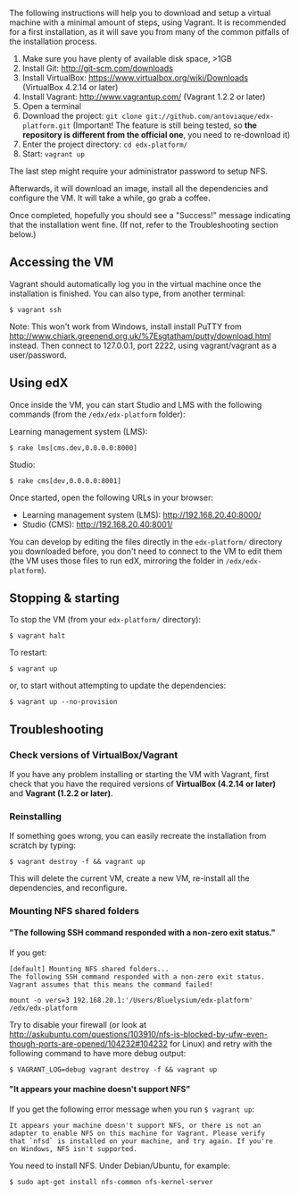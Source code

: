 The following instructions will help you to download and setup a virtual machine 
with a minimal amount of steps, using Vagrant. It is recommended for a first 
installation, as it will save you from many of the common pitfalls of the
installation process.

1. Make sure you have plenty of available disk space, >1GB
2. Install Git: http://git-scm.com/downloads
3. Install VirtualBox: https://www.virtualbox.org/wiki/Downloads (VirtualBox 4.2.14 or later)
4. Install Vagrant: http://www.vagrantup.com/ (Vagrant 1.2.2 or later)
5. Open a terminal
6. Download the project: `git clone git://github.com/antoviaque/edx-platform.git` (Important! The feature is still being tested, so **the repository is different from the official one**, you need to re-download it)
7. Enter the project directory: `cd edx-platform/`
8. Start: `vagrant up`

The last step might require your administrator password to setup NFS. 

Afterwards, it will download an image, install all the dependencies and configure the 
VM. It will take a while, go grab a coffee.

Once completed, hopefully you should see a "Success!" message indicating that the 
installation went fine. (If not, refer to the Troubleshooting section below.)

Accessing the VM
----------------

Vagrant should automatically log you in the virtual machine once the installation
is finished. You can also type, from another terminal:

```
$ vagrant ssh
```

Note: This won't work from Windows, install install PuTTY from 
http://www.chiark.greenend.org.uk/%7Esgtatham/putty/download.html instead. Then 
connect to 127.0.0.1, port 2222, using vagrant/vagrant as a user/password.

Using edX
---------

Once inside the VM, you can start Studio and LMS with the following commands
(from the `/edx/edx-platform` folder):

Learning management system (LMS):

```
$ rake lms[cms.dev,0.0.0.0:8000]
```

Studio:

```
$ rake cms[dev,0.0.0.0:8001]
```

Once started, open the following URLs in your browser:

* Learning management system (LMS): http://192.168.20.40:8000/ 
* Studio (CMS): http://192.168.20.40:8001/

You can develop by editing the files directly in the `edx-platform/` directory you 
downloaded before, you don't need to connect to the VM to edit them (the VM uses
those files to run edX, mirroring the folder in `/edx/edx-platform`).

Stopping & starting
-------------------

To stop the VM (from your `edx-platform/` directory):

```
$ vagrant halt
```

To restart:

```
$ vagrant up
```

or, to start without attempting to update the dependencies:

```
$ vagrant up --no-provision
```

Troubleshooting
---------------

### Check versions of VirtualBox/Vagrant

If you have any problem installing or starting the VM with Vagrant, first check that you have the required versions of **VirtualBox (4.2.14 or later)** and **Vagrant (1.2.2 or later)**.

### Reinstalling

If something goes wrong, you can easily recreate the installation from scratch by 
typing:

```
$ vagrant destroy -f && vagrant up
```

This will delete the current VM, create a new VM, re-install all the dependencies,
and reconfigure.

### Mounting NFS shared folders

#### "The following SSH command responded with a non-zero exit status."

If you get:

```
[default] Mounting NFS shared folders...
The following SSH command responded with a non-zero exit status.
Vagrant assumes that this means the command failed!

mount -o vers=3 192.168.20.1:'/Users/Bluelysium/edx-platform' /edx/edx-platform
```

Try to disable your firewall (or look at http://askubuntu.com/questions/103910/nfs-is-blocked-by-ufw-even-though-ports-are-opened/104232#104232 for Linux) and retry with the following command to have more debug output:

```
$ VAGRANT_LOG=debug vagrant destroy -f && vagrant up
```

#### "It appears your machine doesn't support NFS"

If you get the following error message when you run `$ vagrant up`:

```
It appears your machine doesn't support NFS, or there is not an
adapter to enable NFS on this machine for Vagrant. Please verify
that `nfsd` is installed on your machine, and try again. If you're
on Windows, NFS isn't supported.
```

You need to install NFS. Under Debian/Ubuntu, for example:

```
$ sudo apt-get install nfs-common nfs-kernel-server
```